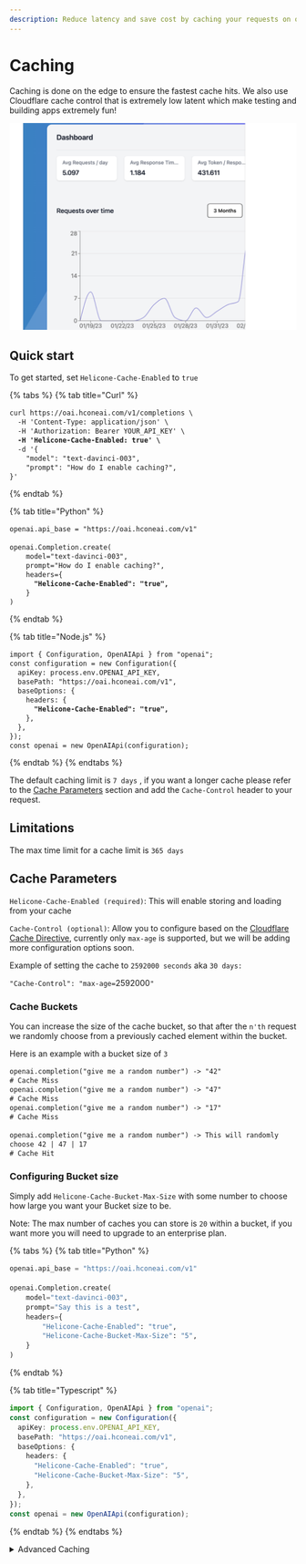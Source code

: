 ```yaml
---
description: Reduce latency and save cost by caching your requests on our servers!
---
```


# Caching

Caching is done on the edge to ensure the fastest cache hits. We also use Cloudflare cache control that is extremely low latent which make testing and building apps extremely fun!

![](<../.gitbook/assets/image (1).png>)

## Quick start

To get started, set `Helicone-Cache-Enabled` to  `true`

{% tabs %}
{% tab title="Curl" %}
<pre class="language-bash"><code class="lang-bash">curl https://oai.hconeai.com/v1/completions \
  -H 'Content-Type: application/json' \
  -H 'Authorization: Bearer YOUR_API_KEY' \
<strong>  -H 'Helicone-Cache-Enabled: true' \
</strong>  -d '{
    "model": "text-davinci-003",
    "prompt": "How do I enable caching?",
}'
</code></pre>
{% endtab %}

{% tab title="Python" %}
<pre class="language-python"><code class="lang-python">openai.api_base = "https://oai.hconeai.com/v1"

openai.Completion.create(
    model="text-davinci-003",
    prompt="How do I enable caching?",
    headers={
<strong>      "Helicone-Cache-Enabled": "true",
</strong>    }
)
</code></pre>
{% endtab %}

{% tab title="Node.js" %}
<pre class="language-typescript"><code class="lang-typescript">import { Configuration, OpenAIApi } from "openai";
const configuration = new Configuration({
  apiKey: process.env.OPENAI_API_KEY,
  basePath: "https://oai.hconeai.com/v1",
  baseOptions: {
    headers: {
<strong>      "Helicone-Cache-Enabled": "true",
</strong>    },
  },
});
const openai = new OpenAIApi(configuration);
</code></pre>
{% endtab %}
{% endtabs %}

The default caching limit is `7 days` , if you want a longer cache please refer to the [Cache Parameters](caching.md#cache-parameters) section and add the `Cache-Control` header to your request.

## Limitations

The max time limit for a cache limit is `365 days`

## Cache Parameters

`Helicone-Cache-Enabled (required)`: This will enable storing and loading from your cache

`Cache-Control (optional)`: Allow you to configure based on the [Cloudflare Cache Directive](https://developers.cloudflare.com/cache/about/cache-control#cache-control-directives), currently only `max-age` is supported, but we will be adding more configuration options soon.

Example of setting the cache  to `2592000 seconds` aka `30 days:`

`"Cache-Control": "max-age=`2592000`"`&#x20;



### Cache Buckets

You can increase the size of the cache bucket, so that after the `n'th` request we randomly choose from a previously cached element within the bucket.&#x20;



Here is an example with a bucket size of `3`

```
openai.completion("give me a random number") -> "42"
# Cache Miss
openai.completion("give me a random number") -> "47"
# Cache Miss
openai.completion("give me a random number") -> "17"
# Cache Miss

openai.completion("give me a random number") -> This will randomly choose 42 | 47 | 17
# Cache Hit

```

### Configuring Bucket size

Simply add `Helicone-Cache-Bucket-Max-Size` with some number to choose how large you want your Bucket size to be.

Note: The max number of caches you can store is `20` within a bucket, if you want more you will need to upgrade to an enterprise plan.

{% tabs %}
{% tab title="Python" %}
```python
openai.api_base = "https://oai.hconeai.com/v1"

openai.Completion.create(
    model="text-davinci-003",
    prompt="Say this is a test",
    headers={
        "Helicone-Cache-Enabled": "true",
        "Helicone-Cache-Bucket-Max-Size": "5",
    }
)
```
{% endtab %}

{% tab title="Typescript" %}
```typescript
import { Configuration, OpenAIApi } from "openai";
const configuration = new Configuration({
  apiKey: process.env.OPENAI_API_KEY,
  basePath: "https://oai.hconeai.com/v1",
  baseOptions: {
    headers: {
      "Helicone-Cache-Enabled": "true",
      "Helicone-Cache-Bucket-Max-Size": "5",
    },
  },
});
const openai = new OpenAIApi(configuration);
```
{% endtab %}
{% endtabs %}







<details>

<summary>Advanced Caching</summary>

We allow dynamic settings to configure whether or not you want to treat your cache as a read-only or write-only.\
\
Ex: When developing locally you might want to only be loading in the cache and not reading from the cache, while on prod you might only want reads from the cache. &#x20;

You can set either one of these headers instead of `Helicone-Cache-Enabled`.

```
// Only saves to the cache
"Helicone-Cache-Save": "true"

// Only reads and no saves
"Helicone-Cache-Read": "true"
```



</details>

